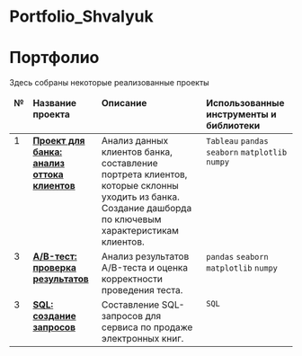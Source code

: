 # Portfolio_Shvalyuk
# Портфолио
Здесь собраны некоторые реализованные проекты

<table>
 <thead valign="top">
    <tr>
       <td><b>№</b></td>
       <td><b>Название проекта</b></td>
       <td><b>Описание</b></td> 
       <td><b>Использованные инструменты и библиотеки</b></td> 
   </tr> 
</thead>
<tbody  valign="top">
    <tr>
       <td>1</td>
   <td>
      <b>
         <a href="https://github.com/YanaShvalyuk/Portfolio/blob/96eab5d011b8303ae27c04e19b61780a2a05a78c/Bank%20project.ipynb">
         Проект для банка: анализ оттока клиентов</a>
     </b>
 </td>
 <td>
   Анализ данных клиентов банка, составление портрета клиентов, которые склонны уходить из банка. Создание дашборда по ключевым характеристикам клиентов.
</td>
<td>
        <code>Tableau</code>
        <code>pandas</code>
        <code>seaborn</code>
        <code>matplotlib</code>
        <code>numpy</code>
</td>
</tr>
<tr>
   <td>3</td>
   <td>
      <b>
         <a href="https://github.com/YanaShvalyuk/Portfolio/blob/96eab5d011b8303ae27c04e19b61780a2a05a78c/A%3AB%20test.ipynb">
         A/B-тест: проверка результатов</a>
     </b>
 </td>
 <td>
    Анализ результатов A/B-теста и оценка корректности проведения теста.
</td>
<td>
        <code>pandas</code>
        <code>seaborn</code>
        <code>matplotlib</code>
        <code>numpy</code>
</td>
</tr>
<tr>
   <td>3</td>
   <td>
      <b>
         <a href="https://github.com/YanaShvalyuk/Portfolio/blob/08863f4c85ecfbc69d391e277a8d87c2a8aa74bd/SQL%20project.ipynb">
         SQL: создание запросов</a>
     </b>
 </td>
 <td>
    Составление SQL-запросов для сервиса по продаже электронных книг.
</td>
<td>
        <code>SQL</code><br>
</td>
</tr>
</tbody>
</table>
